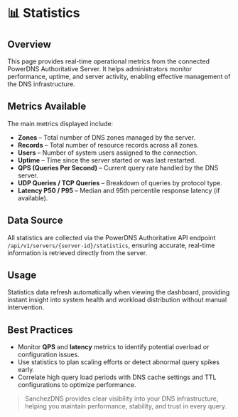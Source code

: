 # 📊 Statistics

## Overview
This page provides real-time operational metrics from the connected PowerDNS Authoritative Server. It helps administrators monitor performance, uptime, and server activity, enabling effective management of the DNS infrastructure.

## Metrics Available
The main metrics displayed include:

- **Zones** – Total number of DNS zones managed by the server.  
- **Records** – Total number of resource records across all zones.  
- **Users** – Number of system users assigned to the connection.  
- **Uptime** – Time since the server started or was last restarted.  
- **QPS (Queries Per Second)** – Current query rate handled by the DNS server.  
- **UDP Queries / TCP Queries** – Breakdown of queries by protocol type.  
- **Latency P50 / P95** – Median and 95th percentile response latency (if available).  

## Data Source
All statistics are collected via the PowerDNS Authoritative API endpoint `/api/v1/servers/{server-id}/statistics`, ensuring accurate, real-time information is retrieved directly from the server.

## Usage
Statistics data refresh automatically when viewing the dashboard, providing instant insight into system health and workload distribution without manual intervention.

## Best Practices
- Monitor **QPS** and **latency** metrics to identify potential overload or configuration issues.  
- Use statistics to plan scaling efforts or detect abnormal query spikes early.  
- Correlate high query load periods with DNS cache settings and TTL configurations to optimize performance.  

> SanchezDNS provides clear visibility into your DNS infrastructure, helping you maintain performance, stability, and trust in every query.
